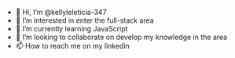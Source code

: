 - 👋 Hi, I’m @kellyleleticia-347
- 👀 I’m interested in enter the full-stack area
- 🌱 I’m currently learning JavaScript
- 💞️ I’m looking to collaborate on develop my knowledge in the area
- 📫 How to reach me on my linkedin

<!---
kellyleleticia-347/kellyleleticia-347 is a ✨ special ✨ repository because its `README.md` (this file) appears on your GitHub profile.
You can click the Preview link to take a look at your changes.
--->
